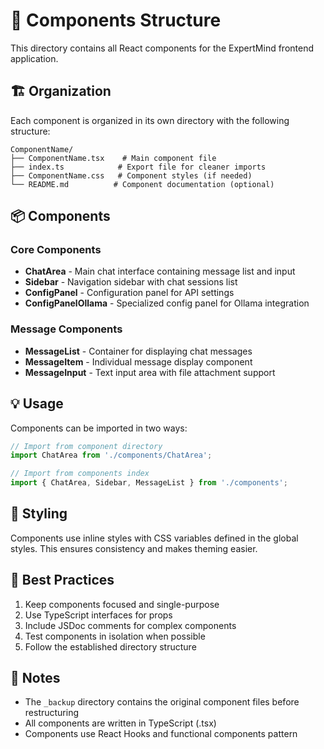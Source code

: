 # 📁 Components Structure

This directory contains all React components for the ExpertMind frontend application.

## 🏗️ Organization

Each component is organized in its own directory with the following structure:

```
ComponentName/
├── ComponentName.tsx    # Main component file
├── index.ts            # Export file for cleaner imports
├── ComponentName.css   # Component styles (if needed)
└── README.md          # Component documentation (optional)
```

## 📦 Components

### Core Components

- **ChatArea** - Main chat interface containing message list and input
- **Sidebar** - Navigation sidebar with chat sessions list
- **ConfigPanel** - Configuration panel for API settings
- **ConfigPanelOllama** - Specialized config panel for Ollama integration

### Message Components

- **MessageList** - Container for displaying chat messages
- **MessageItem** - Individual message display component
- **MessageInput** - Text input area with file attachment support

## 💡 Usage

Components can be imported in two ways:

```typescript
// Import from component directory
import ChatArea from './components/ChatArea';

// Import from components index
import { ChatArea, Sidebar, MessageList } from './components';
```

## 🎨 Styling

Components use inline styles with CSS variables defined in the global styles.
This ensures consistency and makes theming easier.

## 🔧 Best Practices

1. Keep components focused and single-purpose
2. Use TypeScript interfaces for props
3. Include JSDoc comments for complex components
4. Test components in isolation when possible
5. Follow the established directory structure

## 📝 Notes

- The `_backup` directory contains the original component files before restructuring
- All components are written in TypeScript (.tsx)
- Components use React Hooks and functional components pattern
